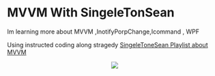 # MVVM With SingeleTonSean
Im learning more about MVVM ,InotifyPorpChange,Icommand , WPF 

Using instructed coding along stragedy 
<a href="https://www.youtube.com/playlist?list=PLA8ZIAm2I03hS41Fy4vFpRw8AdYNBXmNm">SingeleToneSean Playlist about MVVM </a>
<div align="center">
<img src="https://github.com/itayG98/MVVMSingeleTonSean/blob/618f398f1363dbdc35521a49b9e61c5b17c9e095/MVVM/PreView/FirtPreviw.jpg">
</div>
